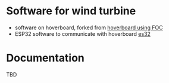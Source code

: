 # Software for wind turbine


- software on hoverboard, forked from [hoverboard using FOC](https://github.com/EmanuelFeru/hoverboard-firmware-hack-FOC)
- ESP32 software to communicate with hoverboard [es32](https://github.com/goosst/hoverboard-firmware-hack-FOC/tree/master/ESP32)


# Documentation

TBD

